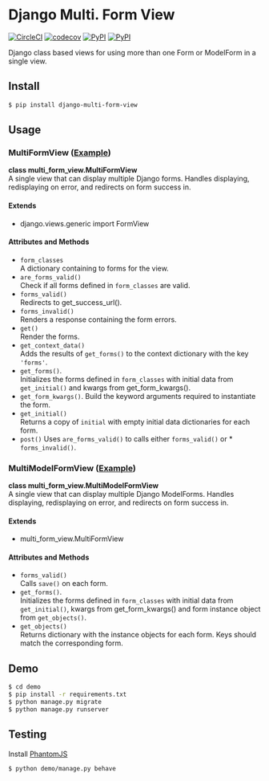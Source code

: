 # Django Multi. Form View
[![CircleCI](https://circleci.com/gh/TimBest/django-multi-form-view.svg?style=shield)](https://circleci.com/gh/TimBest/django-multi-form-view)
[![codecov](https://codecov.io/gh/timbest/django-multi-form-view/branch/master/graph/badge.svg)](https://codecov.io/gh/timbest/django-multi-form-view)
[![PyPI](https://img.shields.io/pypi/v/django-multi-form-view.svg?maxAge=2592000)](https://pypi.python.org/pypi/django-multi-form-view)
[![PyPI](https://img.shields.io/pypi/dm/django-multi-form-view.svg?maxAge=2592000)](https://pypi.python.org/pypi/django-multi-form-view)

Django class based views for using more than one Form or ModelForm in a single view.

## Install
```bash
$ pip install django-multi-form-view
```

## Usage

### MultiFormView ([Example](demo/base/views.py))
**class multi_form_view.MultiFormView**  
A single view that can display multiple Django forms. Handles displaying, redisplaying on error, and redirects on form success in.

#### Extends
* django.views.generic import FormView

#### Attributes and Methods
* `form_classes`  
  A dictionary containing to forms for the view.
* `are_forms_valid()`  
  Check if all forms defined in `form_classes` are valid.
* `forms_valid()`  
  Redirects to get_success_url().
* `forms_invalid()`  
  Renders a response containing the form errors.
* `get()`  
  Render the forms.
* `get_context_data()`  
  Adds the results of `get_forms()` to the context dictionary with the key `'forms'`.
* `get_forms()`.  
  Initializes the forms defined in `form_classes` with initial data from `get_initial()` and kwargs from get_form_kwargs().  
* `get_form_kwargs()`.
  Build the keyword arguments required to instantiate the form.  
* `get_initial()`  
  Returns a copy of `initial` with empty initial data dictionaries for each form.
* `post()`
  Uses `are_forms_valid()` to calls either `forms_valid()` or *  `forms_invalid()`.

### MultiModelFormView ([Example](demo/base/views.py))
**class multi_form_view.MultiModelFormView**  
A single view that can display multiple Django ModelForms. Handles displaying, redisplaying on error, and redirects on form success in.

#### Extends
* multi_form_view.MultiFormView

#### Attributes and Methods
* `forms_valid()`  
  Calls `save()` on each form.
* `get_forms()`.  
  Initializes the forms defined in `form_classes` with initial data from `get_initial()`, kwargs from get_form_kwargs() and form instance object from `get_objects()`.
* `get_objects()`  
  Returns dictionary with the instance objects for each form. Keys should match the corresponding form.

## Demo
```bash
$ cd demo
$ pip install -r requirements.txt
$ python manage.py migrate
$ python manage.py runserver
```

## Testing
Install [PhantomJS](http://phantomjs.org/)
```bash
$ python demo/manage.py behave
```

